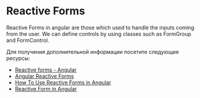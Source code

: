 # Reactive Forms

Reactive Forms in angular are those which used to handle the inputs coming from the user. We can define controls by using classes such as FormGroup and FormControl.

Для получения дополнительной информации посетите следующие ресурсы:

- [Reactive forms - Angular](https://angular.io/guide/reactive-forms)
- [Angular Reactive Forms](https://www.javatpoint.com/angular-reactive-forms)
- [How To Use Reactive Forms in Angular](https://www.digitalocean.com/community/tutorials/angular-reactive-forms-introduction)
- [Reactive Form in Angular](https://www.youtube.com/watch?v=8k4ctDmVn7w)

